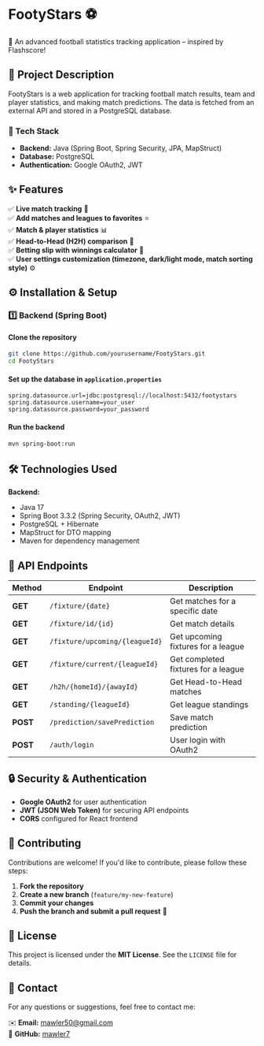 # FootyStars ⚽  
🚀 An advanced football statistics tracking application – inspired by Flashscore!  

## 📌 Project Description  
FootyStars is a web application for tracking football match results, team and player statistics, and making match predictions. The data is fetched from an external API and stored in a PostgreSQL database.  

### 🔹 Tech Stack  
- **Backend:** Java (Spring Boot, Spring Security, JPA, MapStruct)  
- **Database:** PostgreSQL  
- **Authentication:** Google OAuth2, JWT  

## ✨ Features  
✅ **Live match tracking** 📅  
✅ **Add matches and leagues to favorites** ⭐  
✅ **Match & player statistics** 📊  
✅ **Head-to-Head (H2H) comparison** 🔢  
✅ **Betting slip with winnings calculator** 🎲  
✅ **User settings customization (timezone, dark/light mode, match sorting style)** ⚙️  

## ⚙️ Installation & Setup  

### 1️⃣ Backend (Spring Boot)  

#### Clone the repository  
```bash
git clone https://github.com/yourusername/FootyStars.git
cd FootyStars
```

#### Set up the database in `application.properties`  
```properties
spring.datasource.url=jdbc:postgresql://localhost:5432/footystars
spring.datasource.username=your_user
spring.datasource.password=your_password
```

#### Run the backend  
```bash
mvn spring-boot:run
```

## 🛠 Technologies Used  
**Backend:**  
- Java 17  
- Spring Boot 3.3.2 (Spring Security, OAuth2, JWT)  
- PostgreSQL + Hibernate  
- MapStruct for DTO mapping  
- Maven for dependency management  

## 🚀 API Endpoints  

| Method  | Endpoint                          | Description |
|---------|----------------------------------|-------------|
| **GET** | `/fixture/{date}`               | Get matches for a specific date |
| **GET** | `/fixture/id/{id}`               | Get match details |
| **GET** | `/fixture/upcoming/{leagueId}`   | Get upcoming fixtures for a league |
| **GET** | `/fixture/current/{leagueId}`    | Get completed fixtures for a league |
| **GET** | `/h2h/{homeId}/{awayId}`         | Get Head-to-Head matches |
| **GET** | `/standing/{leagueId}`           | Get league standings |
| **POST**| `/prediction/savePrediction`     | Save match prediction |
| **POST**| `/auth/login`                    | User login with OAuth2 |

## 🔒 Security & Authentication  
- **Google OAuth2** for user authentication  
- **JWT (JSON Web Token)** for securing API endpoints  
- **CORS** configured for React frontend  

## 👥 Contributing  
Contributions are welcome! If you'd like to contribute, please follow these steps:  

1. **Fork the repository**  
2. **Create a new branch** (`feature/my-new-feature`)  
3. **Commit your changes**  
4. **Push the branch and submit a pull request** 🚀  

## 📜 License  
This project is licensed under the **MIT License**. See the `LICENSE` file for details.  

## 📧 Contact  
For any questions or suggestions, feel free to contact me:  

✉️ **Email:** mawler50@gmail.com  
📌 **GitHub:** [mawler7](https://github.com/mawler7)  
